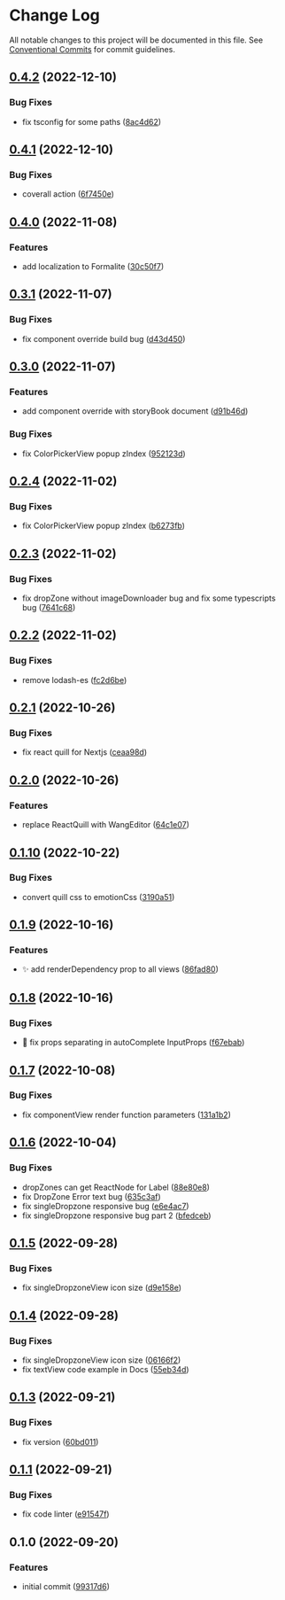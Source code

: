 # Change Log

All notable changes to this project will be documented in this file.
See [Conventional Commits](https://conventionalcommits.org) for commit guidelines.

## [0.4.2](https://github.com/novin-develop/formalite/compare/v0.4.1...v0.4.2) (2022-12-10)


### Bug Fixes

* fix tsconfig for some paths ([8ac4d62](https://github.com/novin-develop/formalite/commit/8ac4d62600c1f9b511a5624305214ed7a84cad44))




## [0.4.1](https://github.com/novin-develop/formalite/compare/v0.4.0...v0.4.1) (2022-12-10)


### Bug Fixes

* coverall action ([6f7450e](https://github.com/novin-develop/formalite/commit/6f7450e189ecc50303302e354623d22af69b2c8c))




## [0.4.0](https://github.com/novin-develop/formalite/compare/v0.3.1...v0.4.0) (2022-11-08)


### Features

* add localization to Formalite ([30c50f7](https://github.com/novin-develop/formalite/commit/30c50f70f6b7e5cb1cd0a5a4e5c6b367fbcc8bc5))




## [0.3.1](https://github.com/novin-develop/formalite/compare/v0.3.0...v0.3.1) (2022-11-07)


### Bug Fixes

* fix component override build bug ([d43d450](https://github.com/novin-develop/formalite/commit/d43d450cd45e3295faf0cad8a6205e91952885e2))



## [0.3.0](https://github.com/novin-develop/formalite/compare/v0.2.4...v0.3.0) (2022-11-07)


### Features

* add component override with storyBook document ([d91b46d](https://github.com/novin-develop/formalite/commit/d91b46d17dbb1d5a8b42f652f4ee8788d182f239))


### Bug Fixes

* fix ColorPickerView popup zIndex ([952123d](https://github.com/novin-develop/formalite/commit/952123de0fba65666bf0e307054c292bfb46a9d6))




## [0.2.4](https://github.com/novin-develop/formalite/compare/v0.2.3...v0.2.4) (2022-11-02)


### Bug Fixes

* fix ColorPickerView popup zIndex ([b6273fb](https://github.com/novin-develop/formalite/commit/b6273fb236bcaa1d0739182f65f6604b86506491))




## [0.2.3](https://github.com/novin-develop/formalite/compare/v0.2.2...v0.2.3) (2022-11-02)


### Bug Fixes

* fix dropZone without imageDownloader bug and fix some typescripts bug ([7641c68](https://github.com/novin-develop/formalite/commit/7641c68c77c0d56fd64d003dc0a762c4778b68b4))




## [0.2.2](https://github.com/novin-develop/formalite/compare/v0.2.1...v0.2.2) (2022-11-02)


### Bug Fixes

* remove lodash-es ([fc2d6be](https://github.com/novin-develop/formalite/commit/fc2d6bea32d5af1481866f552864d24a66612ac9))




## [0.2.1](https://github.com/novin-develop/formalite/compare/v0.2.0...v0.2.1) (2022-10-26)


### Bug Fixes

* fix react quill for Nextjs ([ceaa98d](https://github.com/novin-develop/formalite/commit/ceaa98d9157dee726cfd4d9c43735dde71d9f6d9))




## [0.2.0](https://github.com/novin-develop/formalite/compare/v0.1.10...v0.2.0) (2022-10-26)


### Features

* replace ReactQuill with WangEditor ([64c1e07](https://github.com/novin-develop/formalite/commit/64c1e077ca597bbe767f4091486f01a9fe50aba5))




## [0.1.10](https://github.com/novin-develop/formalite/compare/v0.1.9...v0.1.10) (2022-10-22)


### Bug Fixes

* convert quill css to emotionCss ([3190a51](https://github.com/novin-develop/formalite/commit/3190a515f0e4740186942be321d09c02cdbc5ed4))




## [0.1.9](https://github.com/novin-develop/formalite/compare/v0.1.8...v0.1.9) (2022-10-16)

### Features

* ✨ add renderDependency prop to all views  ([86fad80](https://github.com/novin-develop/formalite/commit/86fad80107497f65bfc0bd8804826c35c3601cb2))




## [0.1.8](https://github.com/novin-develop/formalite/compare/v0.1.7...v0.1.8) (2022-10-16)

### Bug Fixes

* 🐛 fix props separating in autoComplete InputProps  ([f67ebab](https://github.com/novin-develop/formalite/commit/f67ebab702c5eddc0a8c155534ba1af5d5fd0d8b))




## [0.1.7](https://github.com/novin-develop/formalite/compare/v0.1.6...v0.1.7) (2022-10-08)


### Bug Fixes

* fix componentView render function parameters ([131a1b2](https://github.com/novin-develop/formalite/commit/131a1b22d8aef1c2201bab8589d3463ed55c3c6d))




## [0.1.6](https://github.com/novin-develop/formalite/compare/v0.1.5...v0.1.6) (2022-10-04)


### Bug Fixes

* dropZones can get ReactNode for Label ([88e80e8](https://github.com/novin-develop/formalite/commit/88e80e804153056a6fe352ef2080b9a60cd50764))
* fix DropZone Error text bug ([635c3af](https://github.com/novin-develop/formalite/commit/635c3af2f718005c3cae47f7b2ce6d165ac12365))
* fix singleDropzone responsive bug ([e6e4ac7](https://github.com/novin-develop/formalite/commit/e6e4ac725e715624e7618ab90c539eca7b4d8ac1))
* fix singleDropzone responsive bug part 2 ([bfedceb](https://github.com/novin-develop/formalite/commit/bfedceb6ea28e4e7ee89d50721f4f411cb142bfe))




## [0.1.5](https://github.com/novin-develop/formalite/compare/v0.1.4...v0.1.5) (2022-09-28)


### Bug Fixes

* fix singleDropzoneView icon size ([d9e158e](https://github.com/novin-develop/formalite/commit/d9e158e576717b43ee36a4b32752116d4841f397))




## [0.1.4](https://github.com/novin-develop/formalite/compare/v0.1.3...v0.1.4) (2022-09-28)


### Bug Fixes

* fix singleDropzoneView icon size ([06166f2](https://github.com/novin-develop/formalite/commit/06166f2a1b2a6abf298bc5240f332d75d4e1b898))
* fix textView code example in Docs ([55eb34d](https://github.com/novin-develop/formalite/commit/55eb34dbd941115c009a4396855c230bc7e4fa5a))




## [0.1.3](https://github.com/novin-develop/formalite/compare/v0.1.1...v0.1.3) (2022-09-21)


### Bug Fixes

* fix version ([60bd011](https://github.com/novin-develop/formalite/commit/60bd011d095753c44996c95641861c4841d732b0))



## [0.1.1](https://github.com/novin-develop/formalite/compare/v0.1.0...v0.1.1) (2022-09-21)


### Bug Fixes

* fix code linter ([e91547f](https://github.com/novin-develop/formalite/commit/e91547f979e9d76668465c7ccf59632fb796748d))




## 0.1.0 (2022-09-20)


### Features

* initial commit ([99317d6](https://github.com/novin-develop/formalite/commit/99317d666b32e7f2bef9280bb2fbfb92529d66ec))
